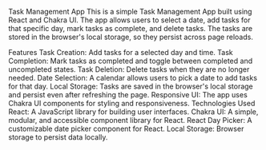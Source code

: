 Task Management App
This is a simple Task Management App built using React and Chakra UI. The app allows users to select a date, add tasks for that specific day, mark tasks as complete, and delete tasks. The tasks are stored in the browser's local storage, so they persist across page reloads.

Features
Task Creation: Add tasks for a selected day and time.
Task Completion: Mark tasks as completed and toggle between completed and uncompleted states.
Task Deletion: Delete tasks when they are no longer needed.
Date Selection: A calendar allows users to pick a date to add tasks for that day.
Local Storage: Tasks are saved in the browser's local storage and persist even after refreshing the page.
Responsive UI: The app uses Chakra UI components for styling and responsiveness.
Technologies Used
React: A JavaScript library for building user interfaces.
Chakra UI: A simple, modular, and accessible component library for React.
React Day Picker: A customizable date picker component for React.
Local Storage: Browser storage to persist data locally.
